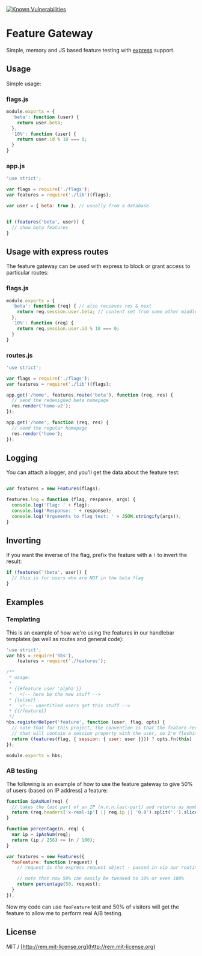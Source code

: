 [![Known Vulnerabilities](https://snyk.io/test/github/remy/feature-gateway/badge.svg)](https://snyk.io/test/github/remy/feature-gateway)

# Feature Gateway

Simple, memory and JS based feature testing with [express](http://expressjs.com) support.

## Usage

Simple usage:

### flags.js

```js
module.exports = {
  'beta': function (user) {
    return user.beta;
  },
  '10%': function (user) {
    return user.id % 10 === 0;
  }
}
```

### app.js

```js
'use strict';

var flags = require('./flags');
var features = require('./lib')(flags);

var user = { beta: true }; // usually from a database


if (features('beta', user)) {
  // show beta features
}

```

## Usage with express routes

The feature gateway can be used with express to block or grant access to
particular routes:

### flags.js

```js
module.exports = {
  'beta': function (req) { // also recieves res & next
    return req.session.user.beta; // content set from some other middleware
  },
  '10%': function (req) {
    return req.session.user.id % 10 === 0;
  }
}
```

### routes.js

```js
'use strict';

var flags = require('./flags');
var features = require('./lib')(flags);

app.get('/home', features.route('beta'), function (req, res) {
  // send the redesigned beta homepage
  res.render('home-v2');
});

app.get('/home', function (req, res) {
  // send the regular homepage
  res.render('home');
});
```

## Logging

You can attach a logger, and you'll get the data about the feature test:

```js

var features = new Features(flags);

features.log = function (flag, response, args) {
  console.log('Flag: ' + flag);
  console.log('Response: ' + response);
  console.log('Arguments to flag test: ' + JSON.stringify(args));
}
```

## Inverting

If you want the inverse of the flag, prefix the feature with a `!` to invert the result:

```js
if (features('!beta', user)) {
  // this is for users who are NOT in the beta flag
}
```

## Examples

### Templating

This is an example of how we're using the features in our handlebar templates (as well as routes and general code):

```js
'use strict';
var hbs = require('hbs'),
    features = require('./features');

/**
 * usage:
 *
 * {{#feature user 'alpha'}}
 *   <!-- here be the new stuff -->
 * {{else}}
 *   <!--- unentitled users get this stuff -->
 * {{/feature}}
 */
hbs.registerHelper('feature', function (user, flag, opts) {
  // note that for this project, the convention is that the feature receives a request object
  // that will contain a session property with the user, so I'm fleshing it out here.
  return (features(flag, { session: { user: user }})) ? opts.fn(this) : opts.inverse(this);
});

module.exports = hbs;
```

### AB testing

The following is an example of how to use the feature gateway to give 50% of users (based on IP address) a feature:

```js
function ipAsNum(req) {
  // takes the last part of an IP (n.n.n.last-part) and returns as number
  return (req.headers['x-real-ip'] || req.ip || '0.0').split('.').slice(-1) * 1;
}

function percentage(n, req) {
  var ip = ipAsNum(req);
  return (ip / 256) <= (n / 100);
}

var features = new Features({
  fooFeature: function (request) {
    // request is the express request object - passed in via our routing OR handlebars feature flags

    // note that now 50% can easily be tweaked to 10% or even 100%
    return percentage(50, request);
  }
});
```

Now my code can use `fooFeature` test and 50% of visitors will get the feature to allow me to perform real A/B testing.

## License

MIT / [http://rem.mit-license.org](http://rem.mit-license.org)

